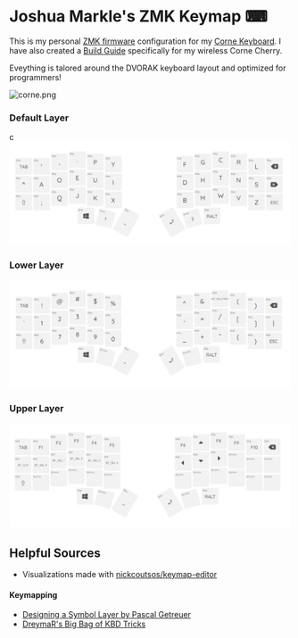 # Joshua Markle's ZMK Keymap ⌨

This is my personal [ZMK firmware](https://github.com/zmkfirmware/zmk/) configuration for my [Corne Keyboard](https://github.com/foostan/crkbd). I have also created a [Build Guide](doc/Build-Guide.md) specifically for my wireless Corne Cherry.

Eveything is talored around the DVORAK keyboard layout and optimized for programmers!

![corne.png](doc/images/corne.png)

### Default Layer
c
![Corne Default](doc/images/corneDefault.png)

### Lower Layer

![Corne Lower](doc/images/corneLower.png)

### Upper Layer

![Corne Upper](doc/images/corneUpper.png)

## Helpful Sources

- Visualizations made with [nickcoutsos/keymap-editor](https://github.com/nickcoutsos/keymap-editor)

#### Keymapping

- [Designing a Symbol Layer by Pascal Getreuer](https://getreuer.info/posts/keyboards/symbol-layer/index.html)
- [DreymaR's Big Bag of KBD Tricks](https://dreymar.colemak.org/layers-main.html)